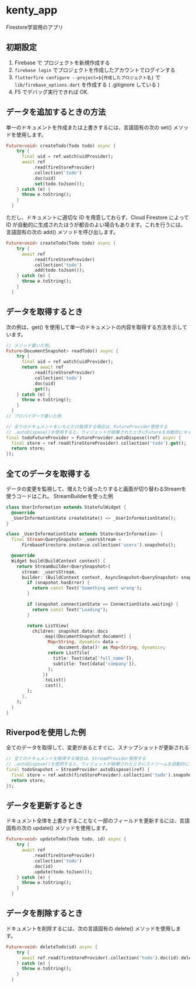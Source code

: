 # kenty_app

Firestore学習用のアプリ

## 初期設定

1. Firebase で プロジェクトを新規作成する
1. `firebase login` でプロジェクトを作成したアカウントでログインする
1. `flutterfire configure --project=${作成したプロジェクト名}` で `lib/firebase_options.dart` を作成する ( .gitignore している )
1. F5 でデバッグ実行できれば OK.

## データを追加するときの方法
単一のドキュメントを作成または上書きするには、言語固有の次の set() メソッドを使用します。
```dart
Future<void> createTodo(Todo todo) async {
    try {
      final uid = ref.watch(uidProvider);
      await ref
          .read(fireStoreProvider)
          .collection('todo')
          .doc(uid)
          .set(todo.toJson());
    } catch (e) {
      throw e.toString();
    }
  }
```
ただし、ドキュメントに適切な ID を用意しておらず、Cloud Firestore によって ID が自動的に生成されたほうが都合のよい場合もあります。これを行うには、言語固有の次の add() メソッドを呼び出します。
```dart
Future<void> createTodo(Todo todo) async {
    try {
      await ref
          .read(fireStoreProvider)
          .collection('todo')
          .add(todo.toJson());
    } catch (e) {
      throw e.toString();
    }
  }
```

## データを取得するとき
次の例は、get() を使用して単一のドキュメントの内容を取得する方法を示しています。
```dart
// メソッド書いた例。
Future<DocumentSnapshot> readTodo() async {
    try {
      final uid = ref.watch(uidProvider);
      return await ref
          .read(fireStoreProvider)
          .collection('todo')
          .doc(uid)
          .get();
    } catch (e) {
      throw e.toString();
    }
  }
// プロバイダーで書いた例

// 全てのドキュメントをいちどだけ取得する場合は、FutureProvider使用する
// .autoDispose()を使用すると、ウィジェットが破棄されたときにFutureを自動的にキャンセルする
final todoFutureProvider = FutureProvider.autoDispose((ref) async {
  final store = ref.read(fireStoreProvider).collection('todo').get();
  return store;
});
```

## 全てのデータを取得する
データの変更を監視して、増えたり減ったりすると画面が切り替わるStreamを使うコードはこれ。
StreamBuilderを使った例
```dart
class UserInformation extends StatefulWidget {
  @override
  _UserInformationState createState() => _UserInformationState();
}

class _UserInformationState extends State<UserInformation> {
  final Stream<QuerySnapshot> _usersStream =
      FirebaseFirestore.instance.collection('users').snapshots();

  @override
  Widget build(BuildContext context) {
    return StreamBuilder<QuerySnapshot>(
      stream: _usersStream,
      builder: (BuildContext context, AsyncSnapshot<QuerySnapshot> snapshot) {
        if (snapshot.hasError) {
          return const Text('Something went wrong');
        }

        if (snapshot.connectionState == ConnectionState.waiting) {
          return const Text("Loading");
        }

        return ListView(
          children: snapshot.data!.docs
              .map((DocumentSnapshot document) {
                Map<String, dynamic> data =
                    document.data()! as Map<String, dynamic>;
                return ListTile(
                  title: Text(data['full_name']),
                  subtitle: Text(data['company']),
                );
              })
              .toList()
              .cast(),
        );
      },
    );
  }
}
```

## Riverpodを使用した例
全てのデータを取得して、変更があるとすぐに、スナップショットが更新される
```dart
// 全てのドキュメントを取得する場合は、StreamProvider使用する
// .autoDispose()を使用すると、ウィジェットが破棄されたときにストリームを自動的にキャンセルする
final todoSnapshot = StreamProvider.autoDispose((ref) {
  final store = ref.watch(fireStoreProvider).collection('todo').snapshots();
  return store;
});
```

## データを更新するとき
ドキュメント全体を上書きすることなく一部のフィールドを更新するには、言語固有の次の update() メソッドを使用します。
```dart
Future<void> updateTodo(Todo todo, id) async {
    try {
      await ref
          .read(fireStoreProvider)
          .collection('todo')
          .doc(id)
          .update(todo.toJson());
    } catch (e) {
      throw e.toString();
    }
  }
```

## データを削除するとき
ドキュメントを削除するには、次の言語固有の delete() メソッドを使用します。
```dart
Future<void> deleteTodo(id) async {
    try {
      await ref.read(fireStoreProvider).collection('todo').doc(id).delete();
    } catch (e) {
      throw e.toString();
    }
  }
```